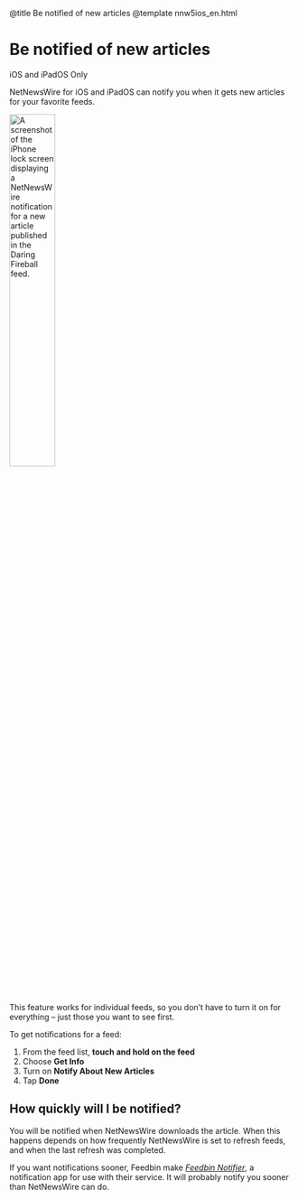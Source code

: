@title Be notified of new articles
@template nnw5ios_en.html

# Be notified of new articles

<span class="badge-warning">iOS and iPadOS Only</span>

NetNewsWire for iOS and iPadOS can notify you when it gets new articles for your favorite feeds.

<img src="../../../images/iphone-en-lockscreen_notification.jpeg"
     alt="A screenshot of the iPhone lock screen displaying a NetNewsWire notification for a new article published in the Daring Fireball feed."
     class="centeredImage"
     style="height: 40%;" />

This feature works for individual feeds, so you don’t have to turn it on for everything – just those you want to see first.

To get notifications for a feed:

1. From the feed list, **touch and hold on the feed**
2. Choose **Get Info**
3. Turn on **Notify About New Articles**
4. Tap **Done**


## How quickly will I be notified?

You will be notified when NetNewsWire downloads the article. When this happens depends on how frequently NetNewsWire is set to refresh feeds, and when the last refresh was completed.

If you want notifications sooner, Feedbin make [*Feedbin Notifier*][fbn], a notification app for use with their service. It will probably notify you sooner than NetNewsWire can do.

[fbn]: https://apps.apple.com/us/app/feedbin-notifier/id996164128